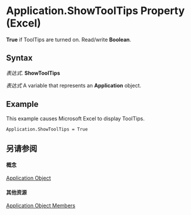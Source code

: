 
# Application.ShowToolTips Property (Excel)

 **True** if ToolTips are turned on. Read/write **Boolean**.


## Syntax

 _表达式_. **ShowToolTips**

 _表达式_ A variable that represents an **Application** object.


## Example

This example causes Microsoft Excel to display ToolTips.


```
Application.ShowToolTips = True
```


## 另请参阅


#### 概念


[Application Object](19b73597-5cf9-4f56-8227-b5211f657f6f.md)
#### 其他资源


[Application Object Members](http://msdn.microsoft.com/library/4cb9ca42-8d07-cc9c-2d80-4eb9a5921e1e%28Office.15%29.aspx)